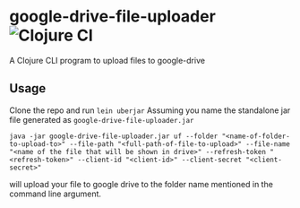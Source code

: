 # google-drive-file-uploader ![Clojure CI](https://github.com/ashwinbhaskar/google-drive-file-uploader/workflows/Clojure%20CI/badge.svg?branch=master)

A Clojure CLI program to upload files to google-drive

## Usage

Clone the repo and run `lein uberjar`
Assuming you name the standalone jar file generated as `google-drive-file-uploader.jar`
```
java -jar google-drive-file-uploader.jar uf --folder "<name-of-folder-to-upload-to>" --file-path "<full-path-of-file-to-upload>" --file-name "<name of the file that will be shown in drive>" --refresh-token "<refresh-token>" --client-id "<client-id>" --client-secret "<client-secret>"
```
will upload your file to google drive to the folder name mentioned in the command line argument.
